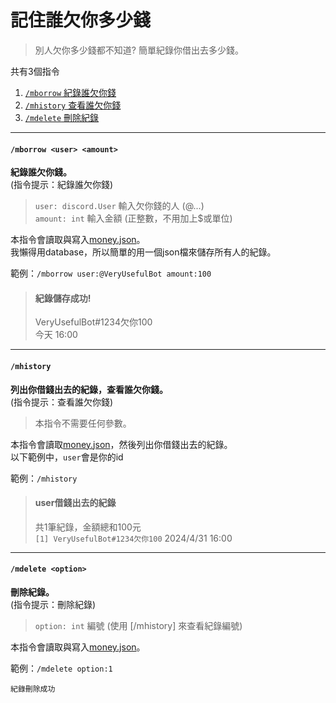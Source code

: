 # 記住誰欠你多少錢
> 別人欠你多少錢都不知道? 簡單紀錄你借出去多少錢。

共有3個指令  
1. [`/mborrow` 紀錄誰欠你錢](#mborrow)
2. [`/mhistory` 查看誰欠你錢](#mhistory)
3. [`/mdelete` 刪除紀錄](#mdelete)


---
#### `/mborrow <user> <amount>`
**紀錄誰欠你錢。**  
(指令提示：紀錄誰欠你錢)
> `user: discord.User` 輸入欠你錢的人 (@...)  
> `amount: int` 輸入金額 (正整數，不用加上$或單位)

本指令會讀取與寫入[money.json](/dc_bot/money.json)。  
我懶得用database，所以簡單的用一個json檔來儲存所有人的紀錄。

範例：`/mborrow user:@VeryUsefulBot amount:100`
> #### 紀錄儲存成功!
> VeryUsefulBot#1234欠你100  
> 今天 16:00


---
#### `/mhistory`
**列出你借錢出去的紀錄，查看誰欠你錢。**  
(指令提示：查看誰欠你錢)
> 本指令不需要任何參數。  

本指令會讀取[money.json](/dc_bot/money.json)，然後列出你借錢出去的紀錄。  
以下範例中，`user`會是你的id

範例：`/mhistory`
> #### user借錢出去的紀錄
> 共1筆紀錄，金額總和100元  
> `[1] VeryUsefulBot#1234欠你100` 2024/4/31 16:00


---
#### `/mdelete <option>`
**刪除紀錄。**  
(指令提示：刪除紀錄)
> `option: int` 編號 (使用 [/mhistory] 來查看紀錄編號)

本指令會讀取與寫入[money.json](/dc_bot/money.json)。 

範例：`/mdelete option:1`
```
紀錄刪除成功
```